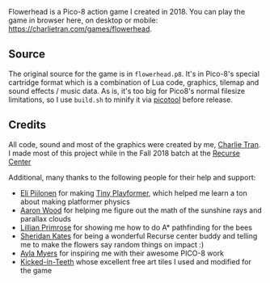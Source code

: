 Flowerhead is a Pico-8 action game I created in 2018. You can play the game in browser here, on desktop or mobile: https://charlietran.com/games/flowerhead.

Source
------
The original source for the game is in `flowerhead.p8`. It's in Pico-8's special cartridge format which is a combination of Lua code, graphics, tilemap and sound effects / music data. As is, it's too big for Pico8's normal filesize limitations, so I use `build.sh` to minify it via [picotool](https://github.com/dansanderson/picotool) before release.

Credits
-------
All code, sound and most of the graphics were created by me, [Charlie
Tran](https://charlietran.com). I made most of this project while in the Fall 2018 batch at the [Recurse Center](https://www.recurse.com/)

Additional, many thanks to the following people for their help and support:
* [Eli Piilonen](https://twitter.com/2darray) for making [Tiny
  Playformer](https://2darray.itch.io/tinyplatformer), which helped me learn a
  ton about making platformer physics
* [Aaron Wood](https://github.com/itscomputers) for helping me figure out the
  math of the sunshine rays and parallax clouds
* [Lillian Primrose](https://twitter.com/id_load_error) for showing me how to do
  A\* pathfinding for the bees
* [Sheridan Kates](https://github.com/sheridanvk) for being a wonderful Recurse center buddy and telling me to make the flowers say random things on impact :)
* [Ayla Myers](https://brid.gs) for inspiring me with their awesome PICO-8 work 
* [Kicked-in-Teeth](https://kicked-in-teeth.itch.io/pico-8-tiles) whose excellent free art tiles I used and modified for the game
